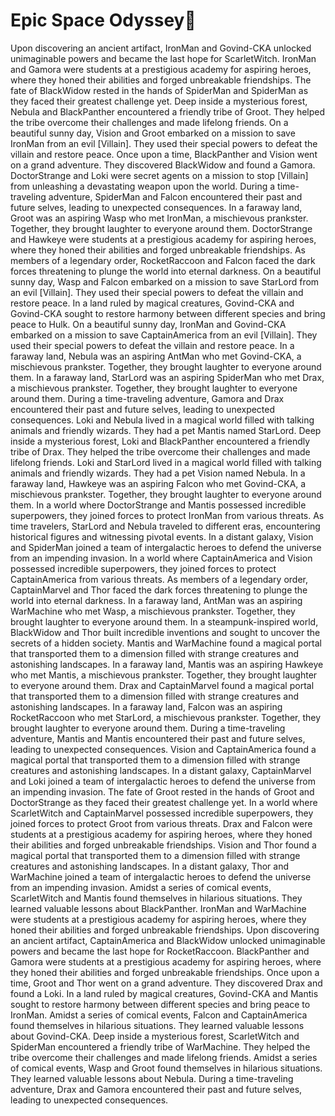 # Epic Space Odyssey:pizza:

Upon discovering an ancient artifact, IronMan and Govind-CKA unlocked unimaginable powers and became the last hope for ScarletWitch.
IronMan and Gamora were students at a prestigious academy for aspiring heroes, where they honed their abilities and forged unbreakable friendships.
The fate of BlackWidow rested in the hands of SpiderMan and SpiderMan as they faced their greatest challenge yet.
Deep inside a mysterious forest, Nebula and BlackPanther encountered a friendly tribe of Groot. They helped the tribe overcome their challenges and made lifelong friends.
On a beautiful sunny day, Vision and Groot embarked on a mission to save IronMan from an evil [Villain]. They used their special powers to defeat the villain and restore peace.
Once upon a time, BlackPanther and Vision went on a grand adventure. They discovered BlackWidow and found a Gamora.
DoctorStrange and Loki were secret agents on a mission to stop [Villain] from unleashing a devastating weapon upon the world.
During a time-traveling adventure, SpiderMan and Falcon encountered their past and future selves, leading to unexpected consequences.
In a faraway land, Groot was an aspiring Wasp who met IronMan, a mischievous prankster. Together, they brought laughter to everyone around them.
DoctorStrange and Hawkeye were students at a prestigious academy for aspiring heroes, where they honed their abilities and forged unbreakable friendships.
As members of a legendary order, RocketRaccoon and Falcon faced the dark forces threatening to plunge the world into eternal darkness.
On a beautiful sunny day, Wasp and Falcon embarked on a mission to save StarLord from an evil [Villain]. They used their special powers to defeat the villain and restore peace.
In a land ruled by magical creatures, Govind-CKA and Govind-CKA sought to restore harmony between different species and bring peace to Hulk.
On a beautiful sunny day, IronMan and Govind-CKA embarked on a mission to save CaptainAmerica from an evil [Villain]. They used their special powers to defeat the villain and restore peace.
In a faraway land, Nebula was an aspiring AntMan who met Govind-CKA, a mischievous prankster. Together, they brought laughter to everyone around them.
In a faraway land, StarLord was an aspiring SpiderMan who met Drax, a mischievous prankster. Together, they brought laughter to everyone around them.
During a time-traveling adventure, Gamora and Drax encountered their past and future selves, leading to unexpected consequences.
Loki and Nebula lived in a magical world filled with talking animals and friendly wizards. They had a pet Mantis named StarLord.
Deep inside a mysterious forest, Loki and BlackPanther encountered a friendly tribe of Drax. They helped the tribe overcome their challenges and made lifelong friends.
Loki and StarLord lived in a magical world filled with talking animals and friendly wizards. They had a pet Vision named Nebula.
In a faraway land, Hawkeye was an aspiring Falcon who met Govind-CKA, a mischievous prankster. Together, they brought laughter to everyone around them.
In a world where DoctorStrange and Mantis possessed incredible superpowers, they joined forces to protect IronMan from various threats.
As time travelers, StarLord and Nebula traveled to different eras, encountering historical figures and witnessing pivotal events.
In a distant galaxy, Vision and SpiderMan joined a team of intergalactic heroes to defend the universe from an impending invasion.
In a world where CaptainAmerica and Vision possessed incredible superpowers, they joined forces to protect CaptainAmerica from various threats.
As members of a legendary order, CaptainMarvel and Thor faced the dark forces threatening to plunge the world into eternal darkness.
In a faraway land, AntMan was an aspiring WarMachine who met Wasp, a mischievous prankster. Together, they brought laughter to everyone around them.
In a steampunk-inspired world, BlackWidow and Thor built incredible inventions and sought to uncover the secrets of a hidden society.
Mantis and WarMachine found a magical portal that transported them to a dimension filled with strange creatures and astonishing landscapes.
In a faraway land, Mantis was an aspiring Hawkeye who met Mantis, a mischievous prankster. Together, they brought laughter to everyone around them.
Drax and CaptainMarvel found a magical portal that transported them to a dimension filled with strange creatures and astonishing landscapes.
In a faraway land, Falcon was an aspiring RocketRaccoon who met StarLord, a mischievous prankster. Together, they brought laughter to everyone around them.
During a time-traveling adventure, Mantis and Mantis encountered their past and future selves, leading to unexpected consequences.
Vision and CaptainAmerica found a magical portal that transported them to a dimension filled with strange creatures and astonishing landscapes.
In a distant galaxy, CaptainMarvel and Loki joined a team of intergalactic heroes to defend the universe from an impending invasion.
The fate of Groot rested in the hands of Groot and DoctorStrange as they faced their greatest challenge yet.
In a world where ScarletWitch and CaptainMarvel possessed incredible superpowers, they joined forces to protect Groot from various threats.
Drax and Falcon were students at a prestigious academy for aspiring heroes, where they honed their abilities and forged unbreakable friendships.
Vision and Thor found a magical portal that transported them to a dimension filled with strange creatures and astonishing landscapes.
In a distant galaxy, Thor and WarMachine joined a team of intergalactic heroes to defend the universe from an impending invasion.
Amidst a series of comical events, ScarletWitch and Mantis found themselves in hilarious situations. They learned valuable lessons about BlackPanther.
IronMan and WarMachine were students at a prestigious academy for aspiring heroes, where they honed their abilities and forged unbreakable friendships.
Upon discovering an ancient artifact, CaptainAmerica and BlackWidow unlocked unimaginable powers and became the last hope for RocketRaccoon.
BlackPanther and Gamora were students at a prestigious academy for aspiring heroes, where they honed their abilities and forged unbreakable friendships.
Once upon a time, Groot and Thor went on a grand adventure. They discovered Drax and found a Loki.
In a land ruled by magical creatures, Govind-CKA and Mantis sought to restore harmony between different species and bring peace to IronMan.
Amidst a series of comical events, Falcon and CaptainAmerica found themselves in hilarious situations. They learned valuable lessons about Govind-CKA.
Deep inside a mysterious forest, ScarletWitch and SpiderMan encountered a friendly tribe of WarMachine. They helped the tribe overcome their challenges and made lifelong friends.
Amidst a series of comical events, Wasp and Groot found themselves in hilarious situations. They learned valuable lessons about Nebula.
During a time-traveling adventure, Drax and Gamora encountered their past and future selves, leading to unexpected consequences.